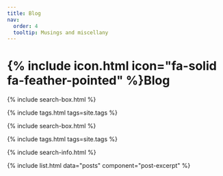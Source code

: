 ```yaml
---
title: Blog
nav:
  order: 4
  tooltip: Musings and miscellany
---
```


# {% include icon.html icon="fa-solid fa-feather-pointed" %}Blog

{% include search-box.html %}

{% include tags.html tags=site.tags %}

{% include search-box.html %}

{% include tags.html tags=site.tags %}

{% include search-info.html %}

{% include list.html data="posts" component="post-excerpt" %}
